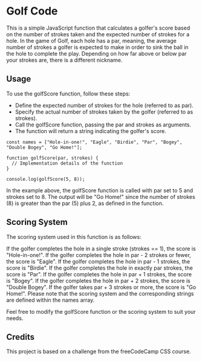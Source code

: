 # Golf Code
This is a simple JavaScript function that calculates a golfer's score based on the number of strokes taken and the expected number of strokes for a hole.
In the game of Golf, each hole has a par, meaning, the average number of strokes a golfer is expected to make in order to sink the ball in the hole to complete the play. Depending on how far above or below par your strokes are, there is a different nickname.

## Usage
To use the golfScore function, follow these steps:
- Define the expected number of strokes for the hole (referred to as par).
- Specify the actual number of strokes taken by the golfer (referred to as strokes).
- Call the golfScore function, passing the par and strokes as arguments.
- The function will return a string indicating the golfer's score.
```
const names = ["Hole-in-one!", "Eagle", "Birdie", "Par", "Bogey", "Double Bogey", "Go Home!"];

function golfScore(par, strokes) {
  // Implementation details of the function
}

console.log(golfScore(5, 8));
```
In the example above, the golfScore function is called with par set to 5 and strokes set to 8. The output will be "Go Home!" since the number of strokes (8) is greater than the par (5) plus 2, as defined in the function.

## Scoring System
The scoring system used in this function is as follows:

If the golfer completes the hole in a single stroke (strokes == 1), the score is "Hole-in-one!".
If the golfer completes the hole in par - 2 strokes or fewer, the score is "Eagle".
If the golfer completes the hole in par - 1 strokes, the score is "Birdie".
If the golfer completes the hole in exactly par strokes, the score is "Par".
If the golfer completes the hole in par + 1 strokes, the score is "Bogey".
If the golfer completes the hole in par + 2 strokes, the score is "Double Bogey".
If the golfer takes par + 3 strokes or more, the score is "Go Home!".
Please note that the scoring system and the corresponding strings are defined within the names array.

Feel free to modify the golfScore function or the scoring system to suit your needs.

## Credits
This project is based on a challenge from the freeCodeCamp CSS course.
